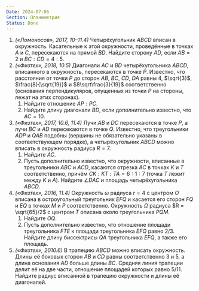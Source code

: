```yaml
---
Date: 2024-07-06
Section: Планиметрия
Status: Done
---
```

1. _(«Ломоносов», 2017, 10–11.4)_ Четырёхугольник $ABCD$﻿ вписан в окружность. Касательные к этой окружности, проведённые в точках $A$﻿ и $C$﻿, пересекаются на прямой $BD$﻿. Найдите сторону $AD$﻿, если $AB = 2$﻿ и $BC : CD = 4 : 5$﻿.
2. _(«Физтех», 2018, 10.5)_ Диагонали $AC$﻿ и $BD$﻿ четырёхугольника $ABCD$﻿, вписанного в окружность, пересекаются в точке $P$﻿. Известно, что расстояния от точки $P$﻿ до сторон $AB$﻿, $BC$﻿, $CD$﻿, $DA$﻿ равны $4$﻿, $\sqrt{3}$﻿, $\frac{8}{\sqrt{19}}$﻿ и $8\sqrt\frac{3}{19}$﻿ соответственно (основания перпендикуляров, опущенных из точки $P$﻿ на стороны, лежат на этих сторонах).
    1. Найдите отношение $AP : PC$﻿.
    2. Найдите длину диагонали $BD$﻿, если дополнительно известно, что $AC = 10$﻿.
3. _(«Физтех», 2017, 10.6, 11.4)_ Лучи $AB$﻿ и $DC$﻿ пересекаются в точке $P$﻿, а лучи $BC$﻿ и $AD$﻿ пересекаются в точке $Q$﻿. Известно, что треугольники $ADP$﻿ и $QAB$﻿ подобны (вершины не обязательно указаны в соответствующем порядке), а четырёхугольник $ABCD$﻿ можно вписать в окружность радиуса $R = 7$﻿.
    1. Найдите $AC$﻿.
    2. Пусть дополнительно известно, что окружности, вписанные в треугольники $ABC$﻿ и $ACD$﻿, касаются отрезка $AC$﻿ в точках $K$﻿ и $T$﻿ соответственно, причём $CK : KT : TA = 6 : 1 : 7$﻿ (точка $T$﻿ лежит между $K$﻿ и $A$﻿). Найдите $\angle DAC$﻿ и площадь четырёхугольника $ABCD$﻿.
4. _(«Физтех», 2016, 11.4)_ Окружность $ω$﻿ радиуса $r = 4$﻿ с центром $O$﻿ вписана в остроугольный треугольник $EFQ$﻿ и касается его сторон $FQ$﻿ и $EQ$﻿ в точках $M$﻿ и $P$﻿ соответственно. Окружность $Ω$﻿ радиуса $R = \sqrt{65}/2$﻿ с центром $T$﻿ описана около треугольника $PQM$﻿.
    1. Найдите $OQ$﻿.
    2. Пусть дополнительно известно, что отношение площади треугольника $FTE$﻿ к площади треугольника $EFQ$﻿ равно $2/3$﻿. Найдите длину биссектрисы $QA$﻿ треугольника $EFQ$﻿, а также его площадь.
5. _(«Физтех», 2010.6)_ В трапецию $ABCD$﻿ можно вписать окружность. Длины её боковых сторон $AB$﻿ и $CD$﻿ равны соответственно $3$﻿ и $5$﻿, а длина основания $AD$﻿ больше длины $BC$﻿. Средняя линия трапеции делит её на две части, отношение площадей которых равно $5/11$﻿. Найдите радиус вписанной в трапецию окружности и длины её диагоналей.